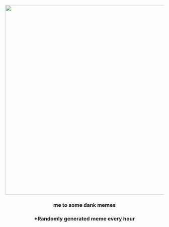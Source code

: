 <p align="center">
        <img src="https://i.redd.it/24kah0xapx491.jpg" width="600" height="600">
        </p>
        <h3 align="center">me to some dank memes</h3>
        <h3 align="center">*Randomly generated meme every hour</h3>
    